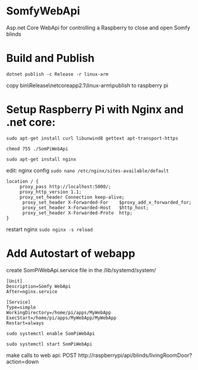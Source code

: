 # SomfyWebApi
Asp.net Core WebApi for controlling a Raspberry to close and open Somfy blinds

# Build and Publish
`dotnet publish -c Release -r linux-arm`

copy bin\Release\netcoreapp2.1\linux-arm\publish to raspberry pi

# Setup Raspberry Pi with Nginx and .net core:
`sudo apt-get install curl libunwind8 gettext apt-transport-https`

`chmod 755 ./SomPiWebApi`

`sudo apt-get install nginx`

edit: nginx config 
`sudo nano /etc/nginx/sites-available/default`

```
location / {
     proxy_pass http://localhost:5000/;
     proxy_http_version 1.1;
     proxy_set_header Connection keep-alive;
      proxy_set_header X-Forwarded-For    $proxy_add_x_forwarded_for;
      proxy_set_header X-Forwarded-Host   $http_host;
      proxy_set_header X-Forwarded-Proto  http;
}
```

restart nginx
`sudo nginx -s reload`

# Add Autostart of webapp
create SomPiWebApi.service file in the /lib/systemd/system/

```
[Unit]
Description=Somfy WebApi
After=nginx.service
 
[Service]
Type=simple
WorkingDirectory=/home/pi/apps/MyWebApp
ExecStart=/home/pi/apps/MyWebApp/MyWebApp
Restart=always
```

`sudo systemctl enable SomPiWebApi`

`sudo systemctl start SomPiWebApi`


make calls to web api:
POST http://raspberrypi/api/blinds/livingRoomDoor?action=down

